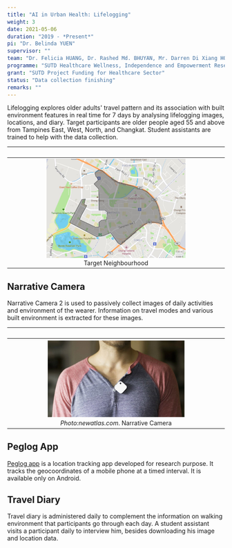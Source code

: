 ```yaml
---
title: "AI in Urban Health: Lifelogging"
weight: 3
date: 2021-05-06
duration: "2019 - *Present*"
pi: "Dr. Belinda YUEN"
supervisor: ""
team: "Dr. Felicia HUANG, Dr. Rashed Md. BHUYAN, Mr. Darren Di Xiang HO, Dr. Sam Conrad JOYCE"
programme: "SUTD Healthcare Wellness, Independence and Empowerment Research Programme"
grant: "SUTD Project Funding for Healthcare Sector"
status: "Data collection finishing"
remarks: ""
---
```

<!--
weight represents priority in pagination. higher weight is displayed first. 
-->

Lifelogging explores older adults' travel pattern and its association with built environment features in real time for 7 days 
by analysing lifelogging images, locations, and diary. Target participants are older people aged 55 and above from 
Tampines East, West, North, and Changkat. Student assistants are trained to help with the data collection. 

|&nbsp;|&nbsp;|&nbsp;|
|:-:|:-:|:-:|
|&emsp;&emsp;&emsp;&emsp;&emsp;|![Mark Place](/images/projects/lifelogging_tampines_map.jpg) Target Neighbourhood|&emsp;&emsp;&emsp;&emsp;&emsp;|

## Narrative Camera
Narrative Camera 2 is used to passively collect images of daily activities and environment of the wearer. Information on travel modes 
and various built environment is extracted for these images. 

|&nbsp;|&nbsp;|&nbsp;|
|:-:|:-:|:-:|
|&emsp;&emsp;&emsp;&emsp;&emsp;|![Mark Place](/images/projects/narrative_camera.jpg) *Photo:newatlas.com*. Narrative Camera|&emsp;&emsp;&emsp;&emsp;&emsp;|


## Peglog App
[Peglog app](https://play.google.com/store/apps/details?id=kg.own.kotlin&hl=en_SG&gl=US) is a location tracking app developed for research purpose. It tracks the geocoordinates of a mobile phone at a timed interval. 
It is available only on Android. 

## Travel Diary
Travel diary is administered daily to complement the information on walking environment that participants go through each day. 
A student assistant visits a participant daily to interview him, besides downloading his image and location data. 